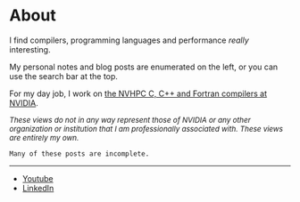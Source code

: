 # About

I find compilers, programming languages and performance _really_ interesting.

My personal notes and blog posts are enumerated on the left, or you can use the search bar at the top.

For my day job, I work on [the NVHPC C, C++ and Fortran compilers at NVIDIA](https://developer.nvidia.com/hpc-sdk).

<font size="-1">
  <em>
    These views do not in any way represent those of NVIDIA or any other organization or institution that I am professionally associated with.
    These views are entirely my own.
  </em>
</font>

```admonish tip title="Heads up!"
Many of these posts are incomplete.
```

---

- [Youtube](https://www.youtube.com/@AsherMancinelli)
- [LinkedIn](https://www.linkedin.com/in/asher-mancinelli-bb4a56144/)
